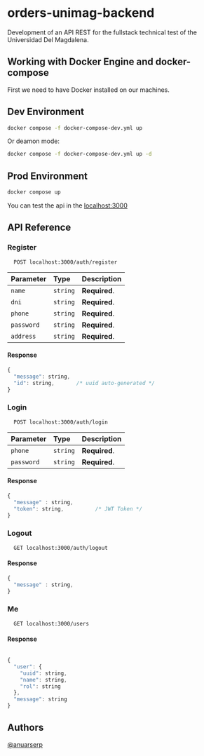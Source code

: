 # orders-unimag-backend

Development of an API REST for the fullstack technical test of the Universidad Del Magdalena.

## Working with Docker Engine and docker-compose

First we need to have Docker installed on our machines.

## Dev Environment

```bash
docker compose -f docker-compose-dev.yml up
```

Or deamon mode:

```bash
docker compose -f docker-compose-dev.yml up -d
```

## Prod Environment

```bash
docker compose up
```

You can test the api in the [localhost:3000](https://localhost:3000)


## API Reference

### Register

```http
  POST localhost:3000/auth/register
```
| Parameter | Type     | Description                       |
| :-------- | :------- | :-------------------------------- |
| `name`    | `string` | **Required**. |
| `dni`     | `string` | **Required**. |
| `phone`   | `string` | **Required**. |
| `password`| `string` | **Required**. |
| `address` | `string` | **Required**. |

#### Response 
```javascript
{
  "message": string,
  "id": string,       /* uuid auto-generated */
}
```


### Login

```http
  POST localhost:3000/auth/login
```

| Parameter | Type     | Description                       |
| :-------- | :------- | :-------------------------------- |
| `phone`   | `string` | **Required**. |
| `password`| `string` | **Required**. |

#### Response 
```javascript
{
  "message" : string,
  "token": string,          /* JWT Token */
}
```

### Logout

```http
  GET localhost:3000/auth/logout
```
#### Response 
```javascript
{
  "message" : string,
}
```

### Me

```http
  GET localhost:3000/users
```
#### Response 
```javascript

{
  "user": {
    "uuid": string,
    "name": string,
    "rol": string
  },
  "message": string
}

```


## Authors
[@anuarserp](https://www.github.com/anuarserp)
